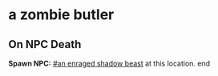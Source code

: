 # a zombie butler


## On NPC Death

**Spawn NPC:**  [\#an enraged shadow beast](/npc/111018) at this location.
end